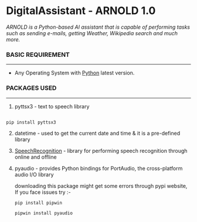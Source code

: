 # DigitalAssistant - ARNOLD 1.0
*ARNOLD is a Python-based AI assistant that is capable of performing tasks such as sending e-mails, getting Weather, Wikipedia search and much more.*
### BASIC REQUIREMENT
---
  - Any Operating System with [Python](https://www.python.org/downloads/) latest version.
 ### PACKAGES USED
---
1. pyttsx3 - text to speech library
```python

pip install pyttsx3
``` 
2. datetime - used to get the current date and time & it is a pre-defined library
3. [SpeechRecognition](https://pypi.org/project/SpeechRecognition/1.3.0/) - library for performing speech recognition through online and offline
4. pyaudio - provides Python bindings for PortAudio, the cross-platform audio I/O library
  
      downloading this package might get some errors through pypi website, If you face issues try :-
      
      ```pip install pipwin```
      
      ```pipwin install pyaudio```
